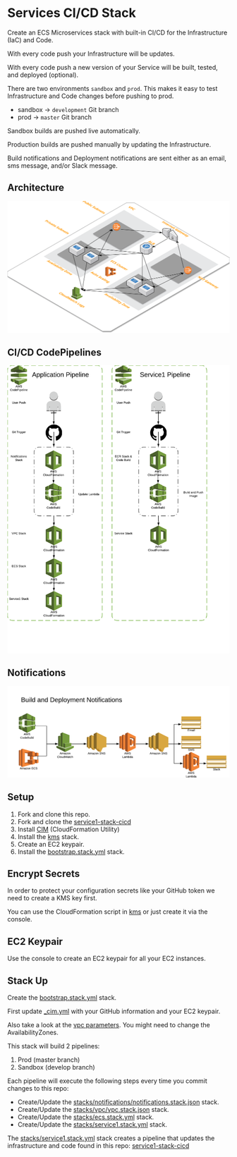 # Services CI/CD Stack
Create an ECS Microservices stack with built-in CI/CD for the Infrastructure (IaC) and Code.

With every code push your Infrastructure will be updates.  

With every code push a new version of your Service will be built, tested, and deployed (optional).

There are two environments `sandbox` and `prod`.  This makes it easy to test Infrastructure and Code changes before pushing to prod.

- sandbox -> `development` Git branch
- prod -> `master` Git branch

Sandbox builds are pushed live automatically.  

Production builds are pushed manually by updating the Infrastructure.

Build notifications and Deployment notifications are sent either as an email, sms message, and/or Slack message.

## Architecture
[![](architecture.png)](architecture.png)

## CI/CD CodePipelines
[![](pipelines.png)](pipelines.png)

## Notifications
[![](notifications.png)](notifications.png)

## Setup
1. Fork and clone this repo.
2. Fork and clone the [service1-stack-cicd](https://github.com/thestackshack/service1-stack-cicd)
3. Install [CIM](https://github.com/thestackshack/cim) (CloudFormation Utility)
4. Install the [kms](kms/README.md) stack.
5. Create an EC2 keypair.
6. Install the [bootstrap.stack.yml](bootstrap.stack.yml) stack.

## Encrypt Secrets
In order to protect your configuration secrets like your GitHub token we need to create a KMS key first.

You can use the CloudFormation script in [kms](kms/README.md) or just create it via the console.

## EC2 Keypair
Use the console to create an EC2 keypair for all your EC2 instances.

## Stack Up
Create the [bootstrap.stack.yml](bootstrap.stack.yml) stack.  

First update [_cim.yml](_cim.yml) with your GitHub information and your EC2 keypair.  

Also take a look at the [vpc parameters](stacks/vpc/_cim.yml).  You might need to change the AvailabilityZones. 

This stack will build 2 pipelines:

1. Prod (master branch)
2. Sandbox (develop branch)

Each pipeline will execute the following steps every time you commit changes to this repo:

- Create/Update the [stacks/notifications/notifications.stack.json](stacks/notifications/notifications.stack.json) stack.
- Create/Update the [stacks/vpc/vpc.stack.json](stacks/vpc/vpc.stack.json) stack.
- Create/Update the [stacks/ecs.stack.yml](stacks/ecs.stack.yml) stack.
- Create/Update the [stacks/service1.stack.yml](stacks/service1.stack.yml) stack.

The [stacks/service1.stack.yml](stacks/service1.stack.yml) stack creates a pipeline that updates the infrastructure and code found in this repo: [service1-stack-cicd](https://github.com/thestackshack/service1-stack-cicd)
